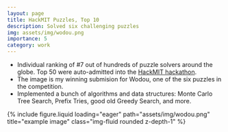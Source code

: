 ```yaml
---
layout: page
title: HackMIT Puzzles, Top 10
description: Solved six challenging puzzles 
img: assets/img/wodou.png
importance: 5
category: work
---
```


- Individual ranking of #7 out of hundreds of puzzle solvers around the globe. Top 50 were auto-admitted into the [HackMIT hackathon](https://hackmit.org/).
- The image is my winning submision for Wodou, one of the six puzzles in the competition.
- Implemented a bunch of algorithms and data structures: Monte Carlo Tree Search, Prefix Tries, good old Greedy Search, and more.

<div class="row">
    <div class="col-sm mt-3 mt-md-0">
        {% include figure.liquid loading="eager" path="assets/img/wodou.png" title="example image" class="img-fluid rounded z-depth-1" %}
    </div>
</div>
